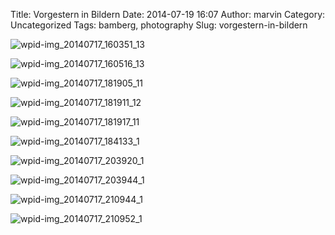 Title: Vorgestern in Bildern
Date: 2014-07-19 16:07
Author: marvin
Category: Uncategorized
Tags: bamberg, photography
Slug: vorgestern-in-bildern

![wpid-img_20140717_160351_13]({static}/images/wpid-img_20140717_160351_13.jpg)

![wpid-img_20140717_160516_13]({static}/images/wpid-img_20140717_160516_13.jpg)

![wpid-img_20140717_181905_11]({static}/images/wpid-img_20140717_181905_11.jpg)

![wpid-img_20140717_181911_12]({static}/images/wpid-img_20140717_181911_12.jpg)

![wpid-img_20140717_181917_11]({static}/images/wpid-img_20140717_181917_11.jpg)

![wpid-img_20140717_184133_1]({static}/images/wpid-img_20140717_184133_1.jpg)

![wpid-img_20140717_203920_1]({static}/images/wpid-img_20140717_203920_1.jpg)

![wpid-img_20140717_203944_1]({static}/images/wpid-img_20140717_203944_1.jpg)

![wpid-img_20140717_210944_1]({static}/images/wpid-img_20140717_210944_1.jpg)

![wpid-img_20140717_210952_1]({static}/images/wpid-img_20140717_210952_1.jpg)

